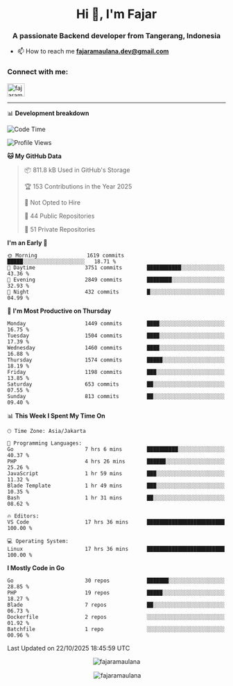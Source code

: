 <h1 align="center">Hi 👋, I'm Fajar</h1>
<h3 align="center">A passionate Backend developer from Tangerang, Indonesia</h3>

<!-- <p align="left"> <img src="https://komarev.com/ghpvc/?username=fajaramaulana&label=Profile%20views&color=0e75b6&style=flat" alt="fajaramaulana" /> </p> -->

- 📫 How to reach me **fajaramaulana.dev@gmail.com**

<h3 align="left">Connect with me:</h3>
<p align="left">
<a href="https://linkedin.com/in/fajar-agus-maulana-73533a180/" target="blank"><img align="center" src="https://raw.githubusercontent.com/rahuldkjain/github-profile-readme-generator/master/src/images/icons/Social/linked-in-alt.svg" alt="fajaramaulana" height="30" width="40" /></a>
</p>

-------

📊 **Development breakdown**
<!--START_SECTION:waka-->
![Code Time](http://img.shields.io/badge/Code%20Time-3%2C488%20hrs%2023%20mins-blue)

![Profile Views](http://img.shields.io/badge/Profile%20Views-0-blue)

**🐱 My GitHub Data** 

> 📦 811.8 kB Used in GitHub's Storage 
 > 
> 🏆 153 Contributions in the Year 2025
 > 
> 🚫 Not Opted to Hire
 > 
> 📜 44 Public Repositories 
 > 
> 🔑 51 Private Repositories 
 > 
**I'm an Early 🐤** 

```text
🌞 Morning                1619 commits        █████░░░░░░░░░░░░░░░░░░░░   18.71 % 
🌆 Daytime                3751 commits        ███████████░░░░░░░░░░░░░░   43.36 % 
🌃 Evening                2849 commits        ████████░░░░░░░░░░░░░░░░░   32.93 % 
🌙 Night                  432 commits         █░░░░░░░░░░░░░░░░░░░░░░░░   04.99 % 
```
📅 **I'm Most Productive on Thursday** 

```text
Monday                   1449 commits        ████░░░░░░░░░░░░░░░░░░░░░   16.75 % 
Tuesday                  1504 commits        ████░░░░░░░░░░░░░░░░░░░░░   17.39 % 
Wednesday                1460 commits        ████░░░░░░░░░░░░░░░░░░░░░   16.88 % 
Thursday                 1574 commits        █████░░░░░░░░░░░░░░░░░░░░   18.19 % 
Friday                   1198 commits        ███░░░░░░░░░░░░░░░░░░░░░░   13.85 % 
Saturday                 653 commits         ██░░░░░░░░░░░░░░░░░░░░░░░   07.55 % 
Sunday                   813 commits         ██░░░░░░░░░░░░░░░░░░░░░░░   09.40 % 
```


📊 **This Week I Spent My Time On** 

```text
🕑︎ Time Zone: Asia/Jakarta

💬 Programming Languages: 
Go                       7 hrs 6 mins        ██████████░░░░░░░░░░░░░░░   40.37 % 
PHP                      4 hrs 26 mins       ██████░░░░░░░░░░░░░░░░░░░   25.26 % 
JavaScript               1 hr 59 mins        ███░░░░░░░░░░░░░░░░░░░░░░   11.32 % 
Blade Template           1 hr 49 mins        ███░░░░░░░░░░░░░░░░░░░░░░   10.35 % 
Bash                     1 hr 31 mins        ██░░░░░░░░░░░░░░░░░░░░░░░   08.62 % 

🔥 Editors: 
VS Code                  17 hrs 36 mins      █████████████████████████   100.00 % 

💻 Operating System: 
Linux                    17 hrs 36 mins      █████████████████████████   100.00 % 
```

**I Mostly Code in Go** 

```text
Go                       30 repos            ███████░░░░░░░░░░░░░░░░░░   28.85 % 
PHP                      19 repos            █████░░░░░░░░░░░░░░░░░░░░   18.27 % 
Blade                    7 repos             ██░░░░░░░░░░░░░░░░░░░░░░░   06.73 % 
Dockerfile               2 repos             ░░░░░░░░░░░░░░░░░░░░░░░░░   01.92 % 
Batchfile                1 repo              ░░░░░░░░░░░░░░░░░░░░░░░░░   00.96 % 
```




 Last Updated on 22/10/2025 18:45:59 UTC
<!--END_SECTION:waka-->
<p align="center"><img align="center" src="https://github-readme-stats.vercel.app/api/top-langs?username=fajaramaulana&show_icons=true&locale=en&layout=compact" alt="fajaramaulana" /></p>

<p align="center">&nbsp;<img align="center" src="https://github-readme-stats.vercel.app/api?username=fajaramaulana&show_icons=true&locale=en" alt="fajaramaulana" /></p>
